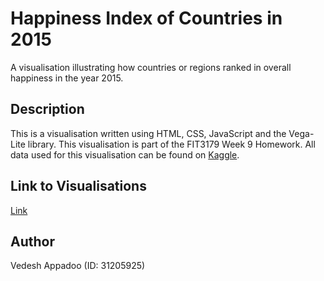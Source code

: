 # Happiness Index of Countries in 2015
A visualisation illustrating how countries or regions ranked in overall happiness in the year 2015.

## Description
This is a visualisation written using HTML, CSS, JavaScript and the Vega-Lite library. This visualisation is part of the FIT3179 Week 9 Homework. All data used for this visualisation can be found on [Kaggle](https://www.kaggle.com/datasets/unsdsn/world-happiness).

## Link to Visualisations
[Link](https://vedesh1408.github.io/FIT3179-HW/)

## Author
Vedesh Appadoo (ID: 31205925)